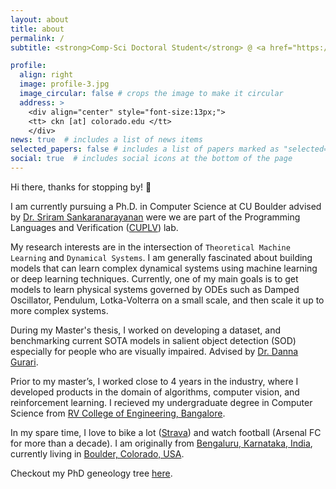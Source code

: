 ```yaml
---
layout: about
title: about
permalink: /
subtitle: <strong>Comp-Sci Doctoral Student</strong> @ <a href="https://www.colorado.edu/cs/">University of Colorado Boulder</a> <br> <code> CS Endowed Founder's Fellowship (2022-2023); Bell Family Endowed CS Fellowship (2023-2024) </code> <br> <strong>Previously:</strong> Research Science Intern @ <a href="https://www.sri.com/"> Stanford Research Institute (SRI) International </a> | Applied Science Intern @ <a href="https://www.amazon.science/"> Amazon Science</a> | Sr. Data Scientist @ <a href="https://www.makemytrip.com/">MakeMyTrip.com</a>

profile:
  align: right
  image: profile-3.jpg
  image_circular: false # crops the image to make it circular
  address: >
    <div align="center" style="font-size:13px;">
    <tt> ckn [at] colorado.edu </tt> 
    </div>
news: true  # includes a list of news items
selected_papers: false # includes a list of papers marked as "selected={true}"
social: true  # includes social icons at the bottom of the page
---
```


Hi there, thanks for stopping by! 👋

I am currently pursuing a Ph.D. in Computer Science at CU Boulder advised by <a href="https://home.cs.colorado.edu/~srirams/">Dr. Sriram Sankaranarayanan</a> were we are part of the Programming Languages and Verification (<a href="https://plv.colorado.edu/">CUPLV</a>) lab.

My research interests are in the intersection of `Theoretical Machine Learning` and `Dynamical Systems`. I am generally fascinated about building models that can learn complex dynamical systems using machine learning or deep learning techniques. Currently, one of my main goals is to get models to learn physical systems governed by ODEs such as Damped Oscillator, Pendulum, Lotka-Volterra on a small scale, and then scale it up to more complex systems.

During my Master's thesis, I worked on developing a dataset, and benchmarking current SOTA models in salient object detection (SOD) especially for people who are visually impaired. Advised by <a href="https://home.cs.colorado.edu/~DrG">Dr. Danna Gurari</a>. 

Prior to my master’s, I worked close to 4 years in the industry, where I developed products in the domain of algorithms, computer vision, and reinforcement learning. I recieved my undergraduate degree in Computer Science from <a href="https://www.rvce.edu.in/">RV College of Engineering, Bangalore</a>.

In my spare time, I love to bike a lot (<a href="https://www.strava.com/athletes/141477766">Strava</a>) and watch football (Arsenal FC for more than a decade). I am originally from <a href="https://www.britannica.com/place/Bangalore-India">Bengaluru, Karnataka, India</a>, currently living in <a href="https://bouldercolorado.gov/">Boulder, Colorado, USA</a>.

Checkout my PhD geneology tree <a href="https://ck090.github.io/gene">here</a>.